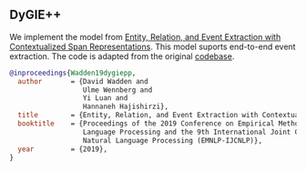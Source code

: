 ## DyGIE++

We implement the model from [Entity, Relation, and Event Extraction with Contextualized Span Representations](https://arxiv.org/abs/1909.03546). This model suports end-to-end event extraction. The code is adapted from the original [codebase](https://github.com/dwadden/dygiepp).

```bib
@inproceedings{Wadden19dygiepp,
  author       = {David Wadden and
                  Ulme Wennberg and
                  Yi Luan and
                  Hannaneh Hajishirzi},
  title        = {Entity, Relation, and Event Extraction with Contextualized Span Representations},
  booktitle    = {Proceedings of the 2019 Conference on Empirical Methods in Natural
                  Language Processing and the 9th International Joint Conference on
                  Natural Language Processing (EMNLP-IJCNLP)},
  year         = {2019},
}
```
